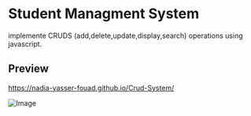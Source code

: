 # Student Managment System
implemente CRUDS (add,delete,update,display,search) operations using javascript.
## Preview
https://nadia-yasser-fouad.github.io/Crud-System/

![Image](https://github.com/user-attachments/assets/6ffdc8c9-5ec8-4314-82cb-e8cb3bea1627)
